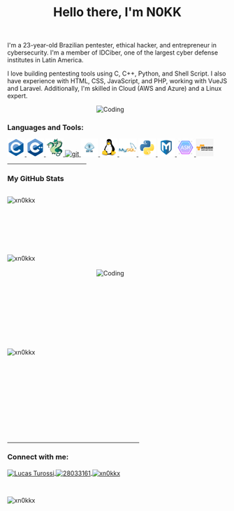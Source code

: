 <h1 align="center">Hello there, I'm N0KK </h1>

<p align="left">
  <a href="https://twitter.com/" target="blank"><img src="https://img.shields.io/twitter/follow/?logo=twitter&style=for-the-badge" alt="" /></a>
</p>

I'm a 23-year-old Brazilian pentester, ethical hacker, and entrepreneur in cybersecurity. I'm a member of IDCiber, one of the largest cyber defense institutes in Latin America.

I love building pentesting tools using C, C++, Python, and Shell Script. I also have experience with HTML, CSS, JavaScript, and PHP, working with VueJS and Laravel. Additionally, I'm skilled in Cloud (AWS and Azure) and a Linux expert.

<img align="right" alt="Coding" width="300" src="https://i.pinimg.com/originals/81/17/8b/81178b47a8598f0c81c4799f2cdd4057.gif">

<br>
<h3 align="left">Languages and Tools:</h3>
<p align="left">
  <a href="https://www.cprogramming.com/" target="_blank" rel="noreferrer">
    <img src="https://raw.githubusercontent.com/devicons/devicon/master/icons/c/c-original.svg" alt="c" width="40" height="40"/>
  </a> 
  <a href="https://www.w3schools.com/cpp/" target="_blank" rel="noreferrer">
    <img src="https://raw.githubusercontent.com/devicons/devicon/master/icons/cplusplus/cplusplus-original.svg" alt="cplusplus" width="40" height="40"/>
  </a> 
  <a href="https://github.com/vanhauser-thc/thc-hydra" target="_blank" rel="noreferrer">
    <img src="./hydra.webp" alt="hydra" width="40" height="40"/>
  </a> 
  <a href="https://git-scm.com/" target="_blank" rel="noreferrer">
    <img src="https://www.vectorlogo.zone/logos/git-scm/git-scm-icon.svg" alt="git" width="40" height="40"/>
  </a> 
  <a href="https://nmap.org/" target="_blank" rel="noreferrer">
    <img src="./nmap.webp" alt="nmap" width="40" height="40"/>
  </a> 
  <a href="https://www.linux.org/" target="_blank" rel="noreferrer">
    <img src="https://raw.githubusercontent.com/devicons/devicon/master/icons/linux/linux-original.svg" alt="linux" width="40" height="40"/>
  </a> 
  <a href="https://www.mysql.com/" target="_blank" rel="noreferrer">
    <img src="https://raw.githubusercontent.com/devicons/devicon/master/icons/mysql/mysql-original-wordmark.svg" alt="mysql" width="40" height="40"/>
  </a> 
  <a href="https://www.python.org" target="_blank" rel="noreferrer">
    <img src="https://raw.githubusercontent.com/devicons/devicon/master/icons/python/python-original.svg" alt="python" width="40" height="40"/>
  </a>
  <a href="https://www.metasploit.com/" target="_blank" rel="noreferrer">
    <img src="./metasploit.png" alt="metasploit" width="40" height="40"/>
  </a>
  <a href="https://en.wikipedia.org/wiki/Assembly_language" target="_blank" rel="noreferrer">
    <img src="./assembly_logo.png" alt="assembly" width="40" height="40"/>
  </a>
  <a href="https://aws.amazon.com/" target="_blank" rel="noreferrer">
    <img src="./amazon-web-services-logo.png" alt="aws" width="40" height="40"/>
  </a>
</p>

<hr width="36%" >

<h3>My GitHub Stats</h3>

<div style="display: flex; justify-content: space-between; align-items: center;">
  <div>
    <p><img align="left" src="https://github-readme-stats.vercel.app/api/top-langs?username=xn0kkx&show_icons=true&theme=dark&locale=en&layout=compact" alt="xn0kkx" /></p>
    <br><br><br><br><br><br><br>
    <p>&nbsp;<img align="left" src="https://github-readme-stats.vercel.app/api?username=xn0kkx&show_icons=true&theme=dark&locale=en" alt="xn0kkx" /></p>
    <br><br><br><br><br><br><br><br><br><br>
    <p><img align="left" src="https://github-readme-streak-stats.herokuapp.com/?user=xn0kkx&theme=dark" alt="xn0kkx" /></p>
  </div>
  
  <div>
    <img align="right" alt="Coding" width="300" src="https://cdn.dribbble.com/users/1277312/screenshots/14733298/media/39b1045e593737587dd60e42c8422d1f.gif">
  </div>
</div>

<br><br><br><br><br><br><br><br><br><br>

<hr width="60%" >

<h3 align="left">Connect with me:</h3>
<p align="left">
  <a href="https://www.linkedin.com/in/lucas-turossi-675235201/" target="blank">
    <img align="center" src="https://raw.githubusercontent.com/rahuldkjain/github-profile-readme-generator/master/src/images/icons/Social/linked-in-alt.svg" alt="Lucas Turossi" height="30" width="40" />
  </a>
  <a href="https://stackoverflow.com/users/28033161" target="blank">
    <img align="center" src="https://raw.githubusercontent.com/rahuldkjain/github-profile-readme-generator/master/src/images/icons/Social/stack-overflow.svg" alt="28033161" height="30" width="40" />
  </a>
  <a href="https://www.instagram.com/xn0kkx/" target="blank">
    <img align="center" src="https://raw.githubusercontent.com/rahuldkjain/github-profile-readme-generator/master/src/images/icons/Social/instagram.svg" alt="xn0kkx" height="30" width="40" />
  </a>
</p>

<br>
<p align="left"> <img src="https://komarev.com/ghpvc/?username=xn0kkx&label=Profile%20views&color=0e75b6&style=flat" alt="xn0kkx" /> </p>
